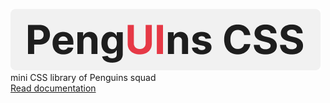 ![PengUIns CSS](res/logo.png)\
mini CSS library of Penguins squad\
[Read documentation](https://itba-penguins.github.io/penguins-css/penguins-ui-docs.html)


